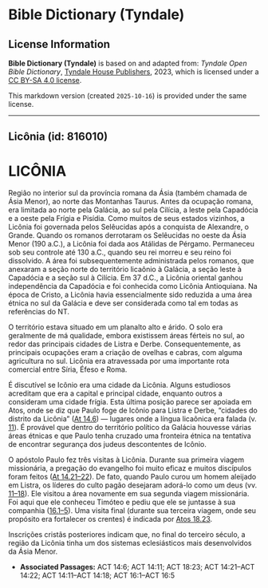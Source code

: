 # Bible Dictionary (Tyndale)

## License Information

**Bible Dictionary (Tyndale)** is based on and adapted from: _Tyndale Open Bible Dictionary_, [Tyndale House Publishers](https://tyndaleopenresources.com/), 2023, which is licensed under a [CC BY-SA 4.0 license](https://creativecommons.org/licenses/by-sa/4.0/legalcode.en).

This markdown version (created `2025-10-16`) is provided under the same license.



--------------------------------

## Licônia (id: 816010)

LICÔNIA
=======

Região no interior sul da província romana da Ásia (também chamada de Ásia Menor), ao norte das Montanhas Taurus. Antes da ocupação romana, era limitada ao norte pela Galácia, ao sul pela Cilícia, a leste pela Capadócia e a oeste pela Frígia e Pisídia. Como muitos de seus estados vizinhos, a Licônia foi governada pelos Selêucidas após a conquista de Alexandre, o Grande. Quando os romanos derrotaram os Selêucidas no oeste da Ásia Menor (190 a.C.), a Licônia foi dada aos Atálidas de Pérgamo. Permaneceu sob seu controle até 130 a.C., quando seu rei morreu e seu reino foi dissolvido. A área foi subsequentemente administrada pelos romanos, que anexaram a seção norte do território licaônio à Galácia, a seção leste à Capadócia e a seção sul à Cilícia. Em 37 d.C., a Licônia oriental ganhou independência da Capadócia e foi conhecida como Licônia Antioquiana. Na época de Cristo, a Licônia havia essencialmente sido reduzida a uma área étnica no sul da Galácia e deve ser considerada como tal em todas as referências do NT.

O território estava situado em um planalto alto e árido. O solo era geralmente de má qualidade, embora existissem áreas férteis no sul, ao redor das principais cidades de Listra e Derbe. Consequentemente, as principais ocupações eram a criação de ovelhas e cabras, com alguma agricultura no sul. Licônia era atravessada por uma importante rota comercial entre Síria, Éfeso e Roma.

É discutível se Icônio era uma cidade da Licônia. Alguns estudiosos acreditam que era a capital e principal cidade, enquanto outros a consideram uma cidade frígia. Esta última posição parece ser apoiada em Atos, onde se diz que Paulo foge de Icônio para Listra e Derbe, “cidades do distrito da Licônia” ([At 14\.6](https://ref.ly/Acts14:6)) — lugares onde a língua licaônica era falada (v. [11](https://ref.ly/Acts14:11)). É provável que dentro do território político da Galácia houvesse várias áreas étnicas e que Paulo tenha cruzado uma fronteira étnica na tentativa de encontrar segurança dos judeus descontentes de Icônio.

O apóstolo Paulo fez três visitas à Licônia. Durante sua primeira viagem missionária, a pregação do evangelho foi muito eficaz e muitos discípulos foram feitos ([At 14\.21–22](https://ref.ly/Acts14:21-Acts14:22)). De fato, quando Paulo curou um homem aleijado em Listra, os líderes do culto pagão desejaram adorá\-lo como um deus (vv. [11–18](https://ref.ly/Acts14:11-Acts14:18)). Ele visitou a área novamente em sua segunda viagem missionária. Foi aqui que ele conheceu Timóteo e pediu que ele se juntasse à sua companhia ([16\.1–5](https://ref.ly/Acts16:1-Acts16:5)). Uma visita final (durante sua terceira viagem, onde seu propósito era fortalecer os crentes) é indicada por [Atos 18\.23](https://ref.ly/Acts18:23).

Inscrições cristãs posteriores indicam que, no final do terceiro século, a região da Licônia tinha um dos sistemas eclesiásticos mais desenvolvidos da Ásia Menor.

* **Associated Passages:** ACT 14:6; ACT 14:11; ACT 18:23; ACT 14:21–ACT 14:22; ACT 14:11–ACT 14:18; ACT 16:1–ACT 16:5

